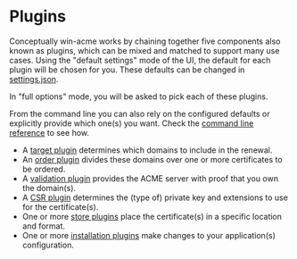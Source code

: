 ﻿---
sidebar: reference
---

# Plugins

Conceptually win-acme works by chaining together five components also known as plugins, which can be 
mixed and matched to support many use cases. Using the "default settings" mode of the UI, the default 
for each plugin will be chosen for you. These defaults can be changed in [settings.json](/reference/settings). 

In "full options" mode, you will be asked to pick each of these plugins. 

From the command line you can also rely on the configured defaults or explicitly provide which 
one(s) you want. Check the [command line reference](/reference/cli) to see how.

- A [target plugin](/reference/plugins/target/) determines which domains to include in the renewal.
- An [order plugin](/reference/plugins/order/) divides these domains over one or more certificates to be ordered.
- A [validation plugin](/reference/plugins/validation/) provides the ACME server with proof that you own the domain(s).
- A [CSR plugin](/reference/plugins/csr/) determines the (type of) private key and extensions to use for the certificate(s).
- One or more [store plugins](/reference/plugins/store/) place the certificate(s) in a specific location and format.
- One or more [installation plugins](/reference/plugins/installation/) make changes to your application(s) configuration.

